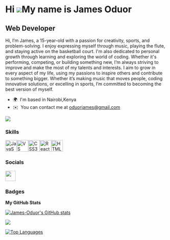 Hi ![](https://user-images.githubusercontent.com/18350557/176309783-0785949b-9127-417c-8b55-ab5a4333674e.gif)My name is James Oduor
===================================================================================================================================

Web Developer
-------------
<body display = "flex">
  
</body>
Hi, I’m James, a 15-year-old with a passion for creativity, sports, and problem-solving. I enjoy expressing myself through music, playing the flute, and staying active on the basketball court. I'm also dedicated to personal growth through learning and exploring the world of coding. Whether it's performing, competing, or building something new, I’m always striving to improve and make the most of my talents and interests. I aim to grow in every aspect of my life, using my passions to inspire others and contribute to something bigger. Whether it’s making music that moves people, coding innovative solutions, or excelling in sports, I’m committed to becoming the best version of myself.

* 🌍  I'm based in Nairobi,Kenya
* ✉️  You can contact me at [oduorjames@gmail.com](mailto:oduorjames@gmail.com)


<a href="https://www.github.com/James-Oduor" target="_blank" rel="noreferrer"><img
src="https://img.shields.io/github/followers/James-Oduor?logo=github&style=for-the-badge&color=0891b2&labelColor=1c1917" /></a>

### Skills


<p align="left">
<a href="https://developer.mozilla.org/en-US/docs/Web/JavaScript" target="_blank" rel="noreferrer"><img src="https://raw.githubusercontent.com/danielcranney/readme-generator/main/public/icons/skills/javascript-colored.svg" width="36" height="36" alt="JavaScript" /></a><a href="https://code.visualstudio.com/" target="_blank" rel="noreferrer"><img src="https://raw.githubusercontent.com/danielcranney/readme-generator/main/public/icons/skills/visualstudiocode.svg" width="36" height="36" alt="VS Code" /></a><a href="https://www.w3.org/TR/CSS/#css" target="_blank" rel="noreferrer"><img src="https://raw.githubusercontent.com/danielcranney/readme-generator/main/public/icons/skills/css3-colored.svg" width="36" height="36" alt="CSS3" /></a><a href="https://reactjs.org/" target="_blank" rel="noreferrer"><img src="https://raw.githubusercontent.com/danielcranney/readme-generator/main/public/icons/skills/react-colored.svg" width="36" height="36" alt="React" /></a><a href="https://developer.mozilla.org/en-US/docs/Glossary/HTML5" target="_blank" rel="noreferrer"><img src="https://raw.githubusercontent.com/danielcranney/readme-generator/main/public/icons/skills/html5-colored.svg" width="36" height="36" alt="HTML5" /></a>
</p>


### Socials

<p align="left" > <a href="https://www.github.com/James-Oduor" target="_blank" rel="noreferrer"> <picture> <source media="(prefers-color-scheme: dark)" srcset="https://raw.githubusercontent.com/danielcranney/readme-generator/main/public/icons/socials/github-dark.svg" /> <source media="(prefers-color-scheme: light)" srcset="https://raw.githubusercontent.com/danielcranney/readme-generator/main/public/icons/socials/github.svg" /> <img src="https://raw.githubusercontent.com/danielcranney/readme-generator/main/public/icons/socials/github.svg" width="32" height="32" /> </picture> </a></p>

### Badges

<b>My GitHub Stats</b>

<a href="http://www.github.com/James-Oduor"><img src="https://github-readme-stats.vercel.app/api?username=James-Oduor&show_icons=true&hide=&count_private=true&title_color=0891b2&text_color=ffffff&icon_color=0891b2&bg_color=1c1917&hide_border=true&show_icons=true" alt="James-Oduor's GitHub stats" /></a>

<a href="http://www.github.com/James-Oduor"><img src="https://github-readme-streak-stats.herokuapp.com/?user=James-Oduor&stroke=ffffff&background=1c1917&ring=0891b2&fire=0891b2&currStreakNum=ffffff&currStreakLabel=0891b2&sideNums=ffffff&sideLabels=ffffff&dates=ffffff&hide_border=true" /></a>



<a href="https://github.com/James-Oduor" align="left"><img src="https://github-readme-stats.vercel.app/api/top-langs/?username=James-Oduor&langs_count=10&title_color=0891b2&text_color=ffffff&icon_color=0891b2&bg_color=1c1917&hide_border=true&locale=en&custom_title=Top%20%Languages" alt="Top Languages" /></a>
